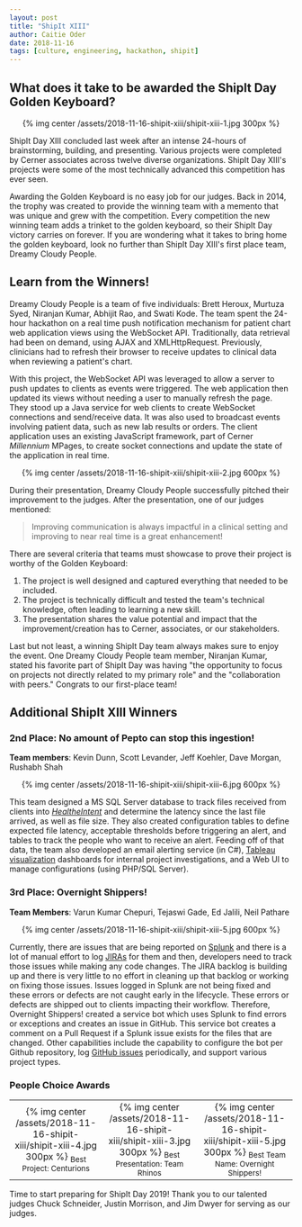 ```yaml
---
layout: post
title: "ShipIt XIII"
author: Caitie Oder
date: 2018-11-16
tags: [culture, engineering, hackathon, shipit]
---
```


## What does it take to be awarded the ShipIt Day Golden Keyboard?

<div align="center">
   {% img center /assets/2018-11-16-shipit-xiii/shipit-xiii-1.jpg 300px %}
</div>

ShipIt Day XIII concluded last week after an intense 24-hours of brainstorming, building, and presenting. Various projects were completed by Cerner associates across twelve diverse organizations. ShipIt Day XIII's projects were some of the most technically advanced this competition has ever seen.

Awarding the Golden Keyboard is no easy job for our judges. Back in 2014, the trophy was created to provide the winning team with a memento that was unique and grew with the competition. Every competition the new winning team adds a trinket to the golden keyboard, so their ShipIt Day victory carries on forever. If you are wondering what it takes to bring home the golden keyboard, look no further than ShipIt Day XIII's first place team, Dreamy Cloudy People.

## Learn from the Winners!

Dreamy Cloudy People is a team of five individuals: Brett Heroux, Murtuza Syed, Niranjan Kumar, Abhijit Rao, and Swati Kode. The team spent the 24-hour hackathon on a real time push notification mechanism for patient chart web application views using the WebSocket API. Traditionally, data retrieval had been on demand, using AJAX and XMLHttpRequest. Previously, clinicians had to refresh their browser to receive updates to clinical data when reviewing a patient's chart.
 
With this project, the WebSocket API was leveraged to allow a server to push updates to clients as events were triggered. The web application then updated its views without needing a user to manually refresh the page. They stood up a Java service for web clients to create WebSocket connections and send/receive data. It was also used to broadcast events involving patient data, such as new lab results or orders. The client application uses an existing JavaScript framework, part of Cerner _Millennium_ MPages, to create socket connections and update the state of the application in real time.

<div align="center">
   {% img center /assets/2018-11-16-shipit-xiii/shipit-xiii-2.jpg 600px %}
</div>

During their presentation, Dreamy Cloudy People successfully pitched their improvement to the judges. After the presentation, one of our judges mentioned:

> Improving communication is always impactful in a clinical setting and improving to near real time is a great enhancement!
 
There are several criteria that teams must showcase to prove their project is worthy of the Golden Keyboard:
 
1. The project is well designed and captured everything that needed to be included.
2. The project is technically difficult and tested the team's technical knowledge, often leading to learning a new skill.
3. The presentation shares the value potential and impact that the improvement/creation has to Cerner, associates, or our stakeholders.
 
Last but not least, a winning ShipIt Day team always makes sure to enjoy the event. One Dreamy Cloudy People team member, Niranjan Kumar, stated his favorite part of ShipIt Day was having "the opportunity to focus on projects not directly related to my primary role" and the "collaboration with peers." Congrats to our first-place team!

## Additional ShipIt XIII Winners

### 2nd Place: No amount of Pepto can stop this ingestion!

**Team members**: Kevin Dunn, Scott Levander, Jeff Koehler, Dave Morgan, Rushabh Shah
 
<div align="center">
   {% img center /assets/2018-11-16-shipit-xiii/shipit-xiii-6.jpg 600px %}
</div>

This team designed a MS SQL Server database to track files received from clients into _[HealtheIntent](https://www.cerner.com/solutions/population-health-management)_ and determine the latency since the last file arrived, as well as file size. They also created configuration tables to define expected file latency, acceptable thresholds before triggering an alert, and tables to track the people who want to receive an alert.  Feeding off of that data, the team also developed an email alerting service (in C#), [Tableau visualization](https://www.tableau.com/) dashboards for internal project investigations, and a Web UI to manage configurations (using PHP/SQL Server).

### 3rd Place: Overnight Shippers!

**Team Members**: Varun Kumar Chepuri, Tejaswi Gade, Ed Jalili, Neil Pathare
 
<div align="center">
   {% img center /assets/2018-11-16-shipit-xiii/shipit-xiii-5.jpg 600px %}
</div>

Currently, there are issues that are being reported on [Splunk](https://www.splunk.com/) and there is a lot of manual effort to log [JIRAs](https://www.atlassian.com/software/jira) for them and then, developers need to track those issues while making any code changes. The JIRA backlog is building up and there is very little to no effort in cleaning up that backlog or working on fixing those issues. Issues logged in Splunk are not being fixed and these errors or defects are not caught early in the lifecycle. These errors or defects are shipped out to clients impacting their workflow. Therefore, Overnight Shippers! created a service bot which uses Splunk to find errors or exceptions and creates an issue in GitHub. This service bot creates a comment on a Pull Request if a Splunk issue exists for the files that are changed. Other capabilities include the capability to configure the bot per Github repository, log [GitHub issues](https://help.github.com/articles/about-issues/) periodically, and support various project types.

### People Choice Awards

<div align="center">
  <table>
    <tr>
      <td align="center">
        {% img center /assets/2018-11-16-shipit-xiii/shipit-xiii-4.jpg 300px %}
        <sub>Best Project: Centurions</sub>
      </td>
      <td align="center">
        {% img center /assets/2018-11-16-shipit-xiii/shipit-xiii-3.jpg 300px %}
        <sub>Best Presentation: Team Rhinos</sub>
      </td>
      <td align="center">
        {% img center /assets/2018-11-16-shipit-xiii/shipit-xiii-5.jpg 300px %}
        <sub>Best Team Name: Overnight Shippers!</sub>
      </td>
    </tr>
  </table>
</div> 	 	 

Time to start preparing for ShipIt Day 2019! Thank you to our talented judges Chuck Schneider, Justin Morrison, and Jim Dwyer for serving as our judges.